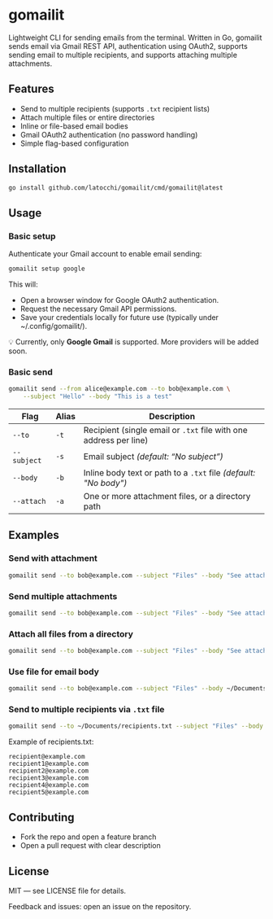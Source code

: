 # gomailit

Lightweight CLI for sending emails from the terminal. Written in Go, gomailit sends email via Gmail REST API, authentication using OAuth2, supports sending email to multiple recipients, and supports attaching multiple attachments.

## Features
- Send to multiple recipients (supports `.txt` recipient lists)
- Attach multiple files or entire directories
- Inline or file-based email bodies
- Gmail OAuth2 authentication (no password handling)
- Simple flag-based configuration

## Installation

<!-- From source (requires Go 1.20+):
```bash
git clone https://github.com/latocchi/gomailit.git
cd gomailit
go build -o gomailit .
mv gomailit /usr/local/bin/
``` -->

```bash
go install github.com/latocchi/gomailit/cmd/gomailit@latest
```

## Usage
### Basic setup
Authenticate your Gmail account to enable email sending:
```bash
gomailit setup google
```
This will:
   - Open a browser window for Google OAuth2 authentication.
   - Request the necessary Gmail API permissions.
   - Save your credentials locally for future use (typically under ~/.config/gomailit/). 

💡 Currently, only **Google Gmail** is supported. More providers will be added soon.

### Basic send
```bash
gomailit send --from alice@example.com --to bob@example.com \
    --subject "Hello" --body "This is a test"
```
| Flag        | Alias | Description                                                       |
| ----------- | ----- | ----------------------------------------------------------------- |
| `--to`      | `-t`  | Recipient (single email or `.txt` file with one address per line) |
| `--subject` | `-s`  | Email subject *(default: “No subject”)*                           |
| `--body`    | `-b`  | Inline body text or path to a `.txt` file *(default: "No body")*      |
| `--attach`  | `-a`  | One or more attachment files, or a directory path                 |


## Examples

### Send with attachment
```bash
gomailit send --to bob@example.com --subject "Files" --body "See attached" --attach report.pdf
```

### Send multiple attachments
```bash
gomailit send --to bob@example.com --subject "Files" --body "See attached" --attach report.pdf agenda.pdf
```

### Attach all files from a directory
```bash
gomailit send --to bob@example.com --subject "Files" --body "See attached" --attach ~/Documents/report/*
```

### Use file for email body
```bash
gomailit send --to bob@example.com --subject "Files" --body ~/Documents/body.txt --attach ~/Documents/report/*
```

### Send to multiple recipients via `.txt` file
```bash
gomailit send --to ~/Documents/recipients.txt --subject "Files" --body ~/Documents/body.txt --attach ~/Documents/report/*
```

Example of recipients.txt:
```text
recipient@example.com
recipient1@example.com
recipient2@example.com
recipient3@example.com
recipient4@example.com
recipient5@example.com
```

## Contributing

- Fork the repo and open a feature branch
- Open a pull request with clear description

## License

MIT — see LICENSE file for details.

Feedback and issues: open an issue on the repository.